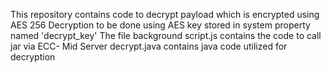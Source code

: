 This repository contains code to decrypt payload which is encrypted using AES 256
Decryption to be done using AES key stored in system property named 'decrypt_key'
The file background script.js contains the code to call jar via ECC- Mid Server
decrypt.java contains java code utilized for decryption
